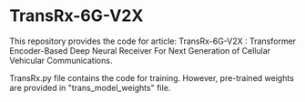 # TransRx-6G-V2X
This repository provides the code for article: TransRx-6G-V2X : Transformer Encoder-Based Deep Neural Receiver For Next Generation of Cellular Vehicular Communications. 

TransRx.py file contains the code for training. However, pre-trained weights are provided in "trans_model_weights" file.
